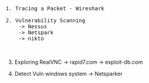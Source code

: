 <pre>
1. Tracing a Packet - Wireshark

2. Vulnerability Scanning 
    -> Nessus
    -> Netspark
    -> nikto
    

</pre>

3. Exploring RealVNC
    -> rapid7.com
    -> exploit-db.com
    
4. Detect Vuln windows system
    -> Netsparker
